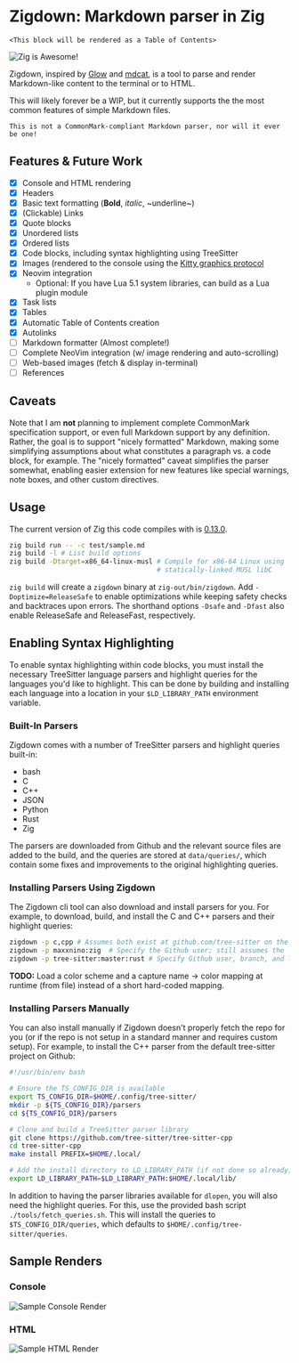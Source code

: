 # Zigdown: Markdown parser in Zig

```{toctree}
<This block will be rendered as a Table of Contents>
```

![Zig is Awesome!](test/zig-zero.png)

Zigdown, inspired by [Glow](https://github.com/charmbracelet/glow) and
[mdcat](https://github.com/swsnr/mdcat), is a tool to parse and render Markdown-like content to the
terminal or to HTML.

This will likely forever be a WIP, but it currently supports the the most common features of simple
Markdown files.

```{warning}
This is not a CommonMark-compliant Markdown parser, nor will it ever be one!
```

## Features & Future Work

- [x] Console and HTML rendering
- [x] Headers
- [x] Basic text formatting (**Bold**, _italic_, ~underline~)
- [x] (Clickable) Links
- [x] Quote blocks
- [x] Unordered lists
- [x] Ordered lists
- [x] Code blocks, including syntax highlighting using TreeSitter
- [x] Images (rendered to the console using the
  [Kitty graphics protocol](https://sw.kovidgoyal.net/kitty/graphics-protocol/)
- [x] Neovim integration
  - Optional: If you have Lua 5.1 system libraries, can build as a Lua plugin module
- [x] Task lists
- [x] Tables
- [x] Automatic Table of Contents creation
- [x] Autolinks
- [ ] Markdown formatter (Almost complete!)
- [ ] Complete NeoVim integration (w/ image rendering and auto-scrolling)
- [ ] Web-based images (fetch & display in-terminal)
- [ ] References

## Caveats

Note that I am **not** planning to implement complete CommonMark specification support, or even full
Markdown support by any definition. Rather, the goal is to support "nicely formatted" Markdown,
making some simplifying assumptions about what constitutes a paragraph vs. a code block, for
example. The "nicely formatted" caveat simplifies the parser somewhat, enabling easier extension for
new features like special warnings, note boxes, and other custom directives.

## Usage

The current version of Zig this code compiles with is
[0.13.0](https://ziglang.org/builds/zig-linux-x86_64-0.13.0.tar.xz).

```bash
zig build run -- -c test/sample.md
zig build -l # List build options
zig build -Dtarget=x86_64-linux-musl # Compile for x86-64 Linux using
                                     # statically-linked MUSL libC
```

`zig build` will create a `zigdown` binary at `zig-out/bin/zigdown`. Add `-Doptimize=ReleaseSafe` to
enable optimizations while keeping safety checks and backtraces upon errors. The shorthand options
`-Dsafe` and `-Dfast` also enable ReleaseSafe and ReleaseFast, respectively.

## Enabling Syntax Highlighting

To enable syntax highlighting within code blocks, you must install the necessary TreeSitter language
parsers and highlight queries for the languages you'd like to highlight. This can be done by
building and installing each language into a location in your `$LD_LIBRARY_PATH` environment
variable.

### Built-In Parsers

Zigdown comes with a number of TreeSitter parsers and highlight queries built-in:

- bash
- C
- C++
- JSON
- Python
- Rust
- Zig

The parsers are downloaded from Github and the relevant source files are added to the build, and the
queries are stored at `data/queries/`, which contain some fixes and improvements to the original
highlighting queries.

### Installing Parsers Using Zigdown

The Zigdown cli tool can also download and install parsers for you. For example, to download, build,
and install the C and C++ parsers and their highlight queries:

```bash
zigdown -p c,cpp # Assumes both exist at github.com/tree-sitter on the 'master' branch
zigdown -p maxxnino:zig  # Specify the Github user; still assumes the 'master' branch
zigdown -p tree-sitter:master:rust # Specify Github user, branch, and language
```

**TODO:** Load a color scheme and a capture name -> color mapping at runtime (from file) instead of
a short hard-coded mapping.

### Installing Parsers Manually

You can also install manually if Zigdown doesn't properly fetch the repo for you (or if the repo is
not setup in a standard manner and requires custom setup). For example, to install the C++ parser
from the default tree-sitter project on Github:

```bash
#!/usr/bin/env bash

# Ensure the TS_CONFIG_DIR is available
export TS_CONFIG_DIR=$HOME/.config/tree-sitter/
mkdir -p ${TS_CONFIG_DIR}/parsers
cd ${TS_CONFIG_DIR}/parsers

# Clone and build a TreeSitter parser library
git clone https://github.com/tree-sitter/tree-sitter-cpp
cd tree-sitter-cpp
make install PREFIX=$HOME/.local/

# Add the install directory to LD_LIBRARY_PATH (if not done so already)
export LD_LIBRARY_PATH=$LD_LIBRARY_PATH:$HOME/.local/lib/
```

In addition to having the parser libraries available for `dlopen`, you will also need the highlight
queries. For this, use the provided bash script `./tools/fetch_queries.sh`. This will install the
queries to `$TS_CONFIG_DIR/queries`, which defaults to `$HOME/.config/tree-sitter/queries`.

## Sample Renders

### Console

![Sample Console Render](sample-render.png)

### HTML

![Sample HTML Render](sample-render-html.png)
